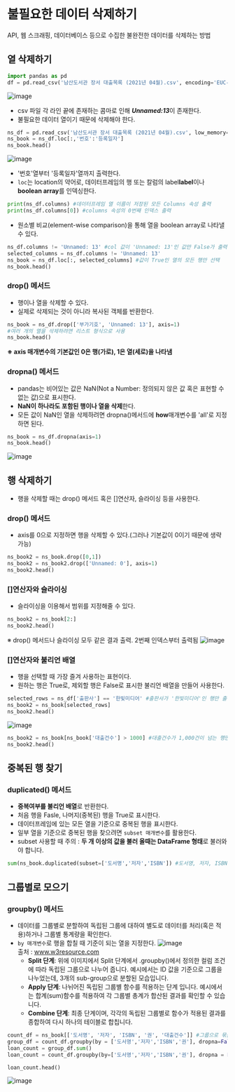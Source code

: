 # 불필요한 데이터 삭제하기 
API, 웹 스크래핑, 데이터베이스 등으로 수집한 불완전한 데이터를 삭제하는 방법

## 열 삭제하기
```py
import pandas as pd
df = pd.read_csv('남산도서관 장서 대출목록 (2021년 04월).csv', encoding='EUC-KR')
```
![image](https://github.com/user-attachments/assets/f69df931-25ec-4feb-b2fa-e81ef37d8af3)<br>
- csv 파일 각 라인 끝에 존재하는 콤마로 인해 ***Unnamed:13***이 존재한다.
- 불필요한 데이터 열이기 때문에 삭제해야 한다.

```py
ns_df = pd.read_csv('남산도서관 장서 대출목록 (2021년 04월).csv', low_memory=False)
ns_book = ns_df.loc[:,'번호':'등록일자'] 
ns_book.head()
```

![image](https://github.com/user-attachments/assets/2ede0316-aad0-4a0b-92d6-75046c881c8a)<br>
- '번호'열부터 '등록일자'열까지 출력한다.
- ```loc```는 location의 약어로, 데이터프레임의 행 또는 칼럼의 label**label**이나 **boolean array**를 인덱싱한다.
```py
print(ns_df.columns) #데이터프레임 열 이름이 저장된 모든 Columns 속성 출력
print(ns_df.columns[0]) #columns 속성의 0번째 인덱스 출력
```
- 원소별 비교(element-wise comparison)을 통해 열을 boolean array로 나타낼 수 있다.
```py
ns_df.columns != 'Unnamed: 13' #col 값이 'Unnamed: 13'인 값만 False가 출력
selected_columns = ns_df.columns != 'Unnamed: 13'
ns_book = ns_df.loc[:, selected_columns] #값이 True인 열의 모든 행만 선택
ns_book.head()
```

### drop() 메서드
- 행이나 열을 삭제할 수 있다.
- 실제로 삭제되는 것이 아니라 복사된 객체를 반환한다.
```py
ns_book = ns_df.drop(['부가기호', 'Unnamed: 13'], axis=1)  
#여러 개의 열을 삭제하려면 리스트 형식으로 사용 
ns_book.head()
```
**※ axis 매개변수의 기본값인 0은 행(가로), 1은 열(세로)을 나타냄**

### dropna() 메서드
- pandas는 비어있는 값은 NaN(Not a Number: 정의되지 않은 값 혹은 표현할 수 없는 값)으로 표시한다.
- **NaN이 하나라도 포함된 행이나 열을 삭제**한다.
- 모든 값이 NaN인 열을 삭제하려면 dropna()메서드에 **how**매개변수를 'all'로 지정하면 된다.
```py
ns_book = ns_df.dropna(axis=1)
ns_book.head()
```
![image](https://github.com/user-attachments/assets/2bd4c219-db80-47e9-a706-41cf4def8c45)


## 행 삭제하기
- 행을 삭제할 때는 drop() 메서드 혹은 []연산자, 슬라이싱 등을 사용한다.
  
### drop() 메서드
- axis를 0으로 지정하면 행을 삭제할 수 있다.(그러나 기본값이 0이기 때문에 생략 가능)
```py
ns_book2 = ns_book.drop([0,1])
ns_book2 = ns_book2.drop(['Unnamed: 0'], axis=1)
ns_book2.head()
```

### []연산자와 슬라이싱
- 슬라이싱을 이용해서 범위를 지정해줄 수 있다.
```py
ns_book2 = ns_book[2:]
ns_book2.head()
```
※ drop() 메서드나 슬라이싱 모두 같은 결과 출력. 2번째 인덱스부터 출력됨
![image](https://github.com/user-attachments/assets/7a086f6a-2e0a-45e4-8d3f-e5eeb7399ceb)

### []연산자와 불리언 배열
- 행을 선택할 때 가장 즐겨 사용하는 표현이다.
- 원하는 행은 True로, 제외할 행은 False로 표시한 불리언 배열을 만들어 사용한다.
```py
selected_rows = ns_df['출판사'] == '한빛미디어' #출판사가 '한빛미디어'인 행만 출력
ns_book2 = ns_book[selected_rows]
ns_book2.head()
```
![image](https://github.com/user-attachments/assets/249e11d9-5f86-4287-9e52-09f3b0bc70e7)

```py
ns_book2 = ns_book[ns_book['대출건수'] > 1000] #대출건수가 1,000건이 넘는 행만 출력
ns_book2.head()
```

## 중복된 행 찾기
### duplicated() 메서드
- **중복여부를 불리언 배열**로 반환한다.
- 처음 행을 Fasle, 나머지(중복된) 행을 True로 표시한다.
- 데이터프레임에 있는 모든 열을 기준으로 중복된 행을 표시한다.
- 일부 열을 기준으로 중복된 행을 찾으려면 ```subset 매개변수```를 활용한다.
- subset 사용할 때 주의 : **두 개 이상의 값을 불러 올때는 DataFrame 형태**로 불러와야 합니다.
```py
sum(ns_book.duplicated(subset=['도서명','저자','ISBN']) #도서명, 저자, ISBN으로 한정하여 중복 검사 
```

## 그룹별로 모으기 
### groupby() 메서드
- 데이터를 그룹별로 분할하여 독립된 그룹에 대하여 별도로 데이터를 처리(혹은 적용)하거나 그룹별 통계량을 확인한다.
- ```by 매개변수```로 행을 합칠 때 기준이 되는 열을 지정한다.
![image](https://github.com/user-attachments/assets/8e8e8079-93b7-40c7-a587-8ea3177a60b9) <br>
출처 : www.w3resource.com <br>
  - **Split 단계**: 위에 이미지에서 Split 단계에서 .groupby()에서 정의한 컬럼 조건에 따라 독립된 그룹으로 나누어 줍니다. 예시에서는 ID 값을 기준으로 그룹을 나누었는데, 3개의 sub-group으로 분할된 모습입니다.
  - **Apply 단계**: 나뉘어진 독립된 그룹별 함수를 적용하는 단계 입니다. 예시에서는 합계(sum)함수를 적용하여 각 그룹별 총계가 합산된 결과를 확인할 수 있습니다.
  - **Combine 단계**: 최종 단계이며, 각각의 독립된 그룹별로 함수가 적용된 결과를 종합하여 다시 하나의 테이블로 합칩니다.
```py
count_df = ns_book[['도서명', '저자', 'ISBN', '권', '대출건수']] #그룹으로 묶을 기준 열과 대출건수 열만 선택해서 사용
group_df = count_df.groupby(by = ['도서명','저자','ISBN','권'], dropna=False) #이 4개의 열을 묶어줌 (groupby는 NaN이 있는 행을 삭제하기 대문에 dropna = False 설정)
loan_count = group_df.sum()
loan_count = count_df.groupby(by=['도서명','저자','ISBN','권'], dropna = False).sum() #

loan_count.head()
```
![image](https://github.com/user-attachments/assets/65cd401a-5ca0-4ca2-bacc-b3d96ce1ee57)


